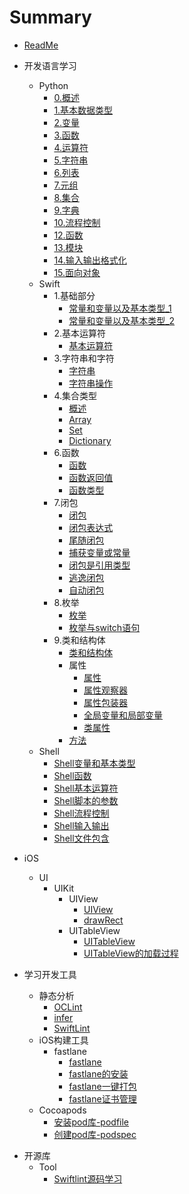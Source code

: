 # Summary

* [ReadMe](README.md)

* 开发语言学习
    * Python
        * [0.概述](开发语言学习/Python/0.概述.md)
        * [1.基本数据类型](开发语言学习/Python/1.基本数据类型.md)
        * [2.变量](开发语言学习/Python/2.变量.md)
        * [3.函数](开发语言学习/Python/3.函数.md)
        * [4.运算符](开发语言学习/Python/4.运算符.md)
        * [5.字符串](开发语言学习/Python/5.字符串.md)
        * [6.列表](开发语言学习/Python/6.列表.md)
        * [7.元组](开发语言学习/Python/7.元组.md)
        * [8.集合](开发语言学习/Python/8.集合.md)
        * [9.字典](开发语言学习/Python/9.字典.md)
        * [10.流程控制](开发语言学习/Python/10.流程控制.md)
        * [12.函数](开发语言学习/Python/12.函数.md)
        * [13.模块](开发语言学习/Python/13.模块.md)
        * [14.输入输出格式化](开发语言学习/Python/14.输入输出格式化.md)
        * [15.面向对象](开发语言学习/Python/15.面向对象.md)
    * Swift
        * 1.基础部分
            * [常量和变量以及基本类型_1](开发语言学习/Swift/1.基础部分/1.常量和变量以及基本类型_1.md)
            * [常量和变量以及基本类型_2](开发语言学习/Swift/1.基础部分/2.常量和变量以及基本类型_2.md)
        * 2.基本运算符
            * [基本运算符](开发语言学习/Swift/2.基本运算符/1.基本运算符.md)
        * 3.字符串和字符
            * [字符串](开发语言学习/Swift/3.字符串和字符/1.字符串.md)
            * [字符串操作](开发语言学习/Swift/3.字符串和字符/2.字符串操作.md)
        * 4.集合类型
            * [概述](开发语言学习/Swift/4.集合类型/1.概述.md)
            * [Array](开发语言学习/Swift/4.集合类型/2.Array.md)
            * [Set](开发语言学习/Swift/4.集合类型/3.Set.md)
            * [Dictionary](开发语言学习/Swift/4.集合类型/4.Dictionary.md)
        * 6.函数
            * [函数](开发语言学习/Swift/6.函数/1.函数.md)
            * [函数返回值](开发语言学习/Swift/6.函数/2.函数返回值.md)
            * [函数类型](开发语言学习/Swift/6.函数/3.函数类型.md)
        * 7.闭包
            * [闭包](开发语言学习/Swift/7.闭包/1.闭包.md)
            * [闭包表达式](开发语言学习/Swift/7.闭包/2.闭包表达式.md)
            * [尾随闭包](开发语言学习/Swift/7.闭包/3.尾随闭包.md)
            * [捕获变量或常量](开发语言学习/Swift/7.闭包/4.捕获变量或常量.md)
            * [闭包是引用类型](开发语言学习/Swift/7.闭包/5.闭包是引用类型.md)
            * [逃逸闭包](开发语言学习/Swift/7.闭包/6.逃逸闭包.md)
            * [自动闭包](开发语言学习/Swift/7.闭包/7.自动闭包.md)
        * 8.枚举
            * [枚举](开发语言学习/Swift/8.枚举/1.枚举.md)
            * [枚举与switch语句](开发语言学习/Swift/8.枚举/2.枚举与switch语句.md)
        * 9.类和结构体
            * [类和结构体](开发语言学习/Swift/9.类和结构体/1.类和结构体.md)
            * 属性
                * [属性](开发语言学习/Swift/9.类和结构体/2.属性/2.1属性.md)
                * [属性观察器](开发语言学习/Swift/9.类和结构体/2.属性/2.2属性观察器.md)
                * [属性包装器](开发语言学习/Swift/9.类和结构体/2.属性/2.3属性包装器.md)
                * [全局变量和局部变量](开发语言学习/Swift/9.类和结构体/2.属性/2.4全局变量和局部变量.md)
                * [类属性](开发语言学习/Swift/9.类和结构体/2.属性/2.5类属性.md)
            * [方法](开发语言学习/Swift/6.函数/3.方法.md)
    * Shell
        * [Shell变量和基本类型](开发语言学习/Shell/Shell变量和基本类型.md)
        * [Shell函数](开发语言学习/Shell/Shell函数.md)
        * [Shell基本运算符](开发语言学习/Shell/Shell基本运算符.md)
        * [Shell脚本的参数](开发语言学习/Shell/Shell脚本的参数.md)
        * [Shell流程控制](开发语言学习/Shell/Shell流程控制.md)
        * [Shell输入输出](开发语言学习/Shell/Shell输入输出.md)
        * [Shell文件包含](开发语言学习/Shell/Shell文件包含.md)

* iOS
    * UI
        * UIKit
            * UIView
                * [UIView](iOS/UI/UIKit/UIView/UIView.md)
                * [drawRect](iOS/UI/UIKit/UIView/drawRect.md)
            * UITableView
                * [UITableView](iOS/UI/UIKit/UITableView/UITableView.md)
                * [UITableView的加载过程](iOS/UI/UIKit/UITableView/UITableView的加载过程.md)

* 学习开发工具
    * 静态分析
        * [OCLint](学习工具及开发工具/静态分析及代码风格/OCLint.md) 
        * [infer](学习工具及开发工具/静态分析及代码风格/infer.md) 
        * [SwiftLint](学习工具及开发工具/静态分析及代码风格/SwiftLint.md) 
    * iOS构建工具
        * fastlane
            * [fastlane](学习工具及开发工具/iOS构建工具/fastlane/fastlane.md)
            * [fastlane的安装](学习工具及开发工具/iOS构建工具/fastlane/fastlane的安装.md)
            * [fastlane一键打包](学习工具及开发工具/iOS构建工具/fastlane/fastlane一键打包.md)
            * [fastlane证书管理](学习工具及开发工具/iOS构建工具/fastlane/fastlane证书管理.md)
    - Cocoapods
	    - [安装pod库-podfile](学习工具及开发工具/Cocoapods依赖管理/安装pod库-podfile.md)
	    - [创建pod库-podspec](学习工具及开发工具/Cocoapods依赖管理/创建pod库-podspec.md)
	
- 开源库
    - Tool
       - [Swiftlint源码学习](开源库/Tool/Swiftlint源码学习.md)

            
            